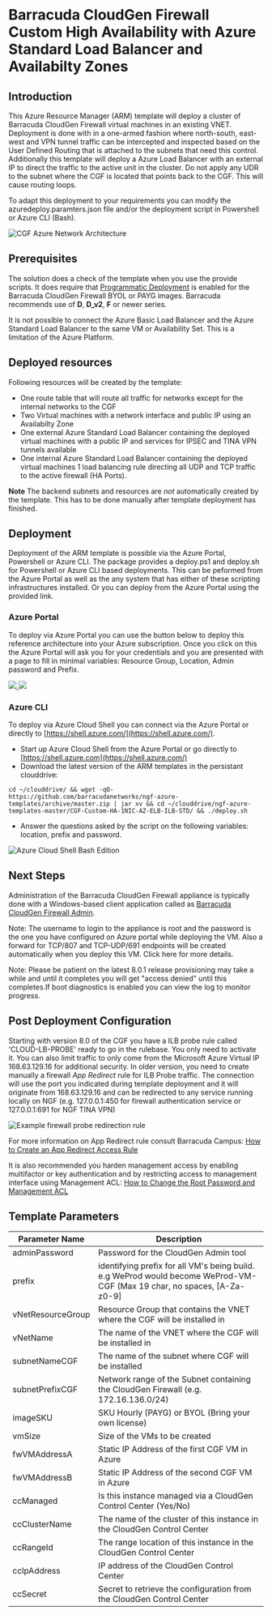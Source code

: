 # Barracuda CloudGen Firewall Custom High Availability with Azure Standard Load Balancer and Availabilty Zones

## Introduction
This Azure Resource Manager (ARM) template will deploy a cluster of Barracuda CloudGen Firewall virtual machines in an existing VNET. Deployment is done with in a one-armed fashion where north-south, east-west and VPN tunnel traffic can be intercepted and inspected based on the User Defined Routing that is attached to the subnets that need this control. Additionally this template will deploy a Azure Load Balancer with an external IP to direct the traffic to the active unit in the cluster. Do not apply any UDR to the subnet where the CGF is located that points back to the CGF. This will cause routing loops.

To adapt this deployment to your requirements you can modify the azuredeploy.paramters.json file and/or the deployment script in Powershell or Azure CLI (Bash).

![CGF Azure Network Architecture](images/cgf-ha-1nic-elb-ilb.png)

## Prerequisites
The solution does a check of the template when you use the provide scripts. It does require that [Programmatic Deployment](https://azure.microsoft.com/en-us/blog/working-with-marketplace-images-on-azure-resource-manager/) is enabled for the Barracuda CloudGen Firewall BYOL or PAYG images. Barracuda recommends use of **D**, **D_v2**, **F** or newer series. 

It is not possible to connect the Azure Basic Load Balancer and the Azure Standard Load Balancer to the same VM or Availability Set. This is a limitation of the Azure Platform.

## Deployed resources
Following resources will be created by the template:
- One route table that will route all traffic for networks except for the internal networks to the CGF
- Two Virtual machines with a network interface and public IP using an Availabilty Zone
- One external Azure Standard Load Balancer containing the deployed virtual machines with a public IP and services for IPSEC and TINA VPN tunnels available
- One internal Azure Standard Load Balancer containing the deployed virtual machines 1 load balancing rule directing all UDP and TCP traffic to the active firewall (HA Ports).

**Note** The backend subnets and resources are *not* automatically created by the template. This has to be done manually after template deployment has finished.

## Deployment

Deployment of the ARM template is possible via the Azure Portal, Powershell or Azure CLI. 
The package provides a deploy.ps1 and deploy.sh for Powershell or Azure CLI based deployments. This can be peformed from the Azure Portal as well as the any system that has either of these scripting infrastructures installed. Or you can deploy from the Azure Portal using the provided link.

### Azure Portal

To deploy via Azure Portal you can use the button below to deploy this reference architecture into your Azure subscription. Once you click on this the Azure Portal will ask you for your credentials and you are presented with a page to fill in minimal variables: Resource Group, Location, Admin password and Prefix.

<a href="https://portal.azure.com/#create/Microsoft.Template/uri/https%3A%2F%2Fraw.githubusercontent.com%2Fbarracudanetworks%2Fngf-azure-templates%2Fmaster%2Fcontrib%2FCGF-Custom-HA-1NIC-AZ-ELB-ILB-STD%2Fazuredeploy.json" target="_blank">
    <img src="http://azuredeploy.net/deploybutton.png"/>
</a>
<a href="http://armviz.io/#/?load=https%3A%2F%2Fraw.githubusercontent.com%2Fbarracudanetworks%2Fngf-azure-templates%2Fmaster%2Fcontrib%2FCGF-Custom-HA-1NIC-AZ-ELB-ILB-STD%2Fazuredeploy.json" target="_blank">
    <img src="http://armviz.io/visualizebutton.png"/>
</a>

### Azure CLI

To deploy via Azure Cloud Shell you can connect via the Azure Portal or directly to [https://shell.azure.com/](https://shell.azure.com/). 

- Start up Azure Cloud Shell from the Azure Portal or go directly to [https://shell.azure.com](https://shell.azure.com/)
- Download the latest version of the ARM templates in the persistant clouddrive:

`cd ~/clouddrive/ && wget -qO- https://github.com/barracudanetworks/ngf-azure-templates/archive/master.zip | jar xv && cd ~/clouddrive/ngf-azure-templates-master/CGF-Custom-HA-1NIC-AZ-ELB-ILB-STD/ && ./deploy.sh`

- Answer the questions asked by the script on the following variables: location, prefix and password.

![Azure Cloud Shell Bash Edition](images/azurecloudshell1.png)

## Next Steps

Administration of the Barracuda CloudGen Firewall appliance is typically done with a Windows-based client application called as [Barracuda CloudGen Firewall Admin](https://dlportal.barracudanetworks.com/#/search).

Note: The username to login to the appliance is root and the password is the one you have configured on Azure portal while deploying the VM. Also a forward for TCP/807 and TCP-UDP/691 endpoints will be created automatically when you deploy this VM. Click here for more details.

Note: Please be patient on the latest 8.0.1 release provisioning may take a while and until it completes you will get "access denied" until this completes.If boot diagnostics is enabled you can view the log to monitor progress.

## Post Deployment Configuration

Starting with version 8.0 of the CGF you have a ILB probe rule called 'CLOUD-LB-PROBE' ready to go in the rulebase. You only need to activate it. You can also limit traffic to only come from the Microsoft Azure Virtual IP 168.63.129.16 for additional security.
In older version, you need to create manually a firewall *App Redirect* rule for ILB Probe traffic. The connection will use the port you indicated during template deployment and it will originate from 168.63.129.16 and can be redirected to any service running locally on NGF (e.g. 127.0.0.1:450 for firewall authentication service or 127.0.0.1:691 for NGF TINA VPN)

![Example firewall probe redirection rule](images/ProbeFirewallRule.png)

For more information on App Redirect rule consult Barracuda Campus: [How to Create an App Redirect Access Rule](https://campus.barracuda.com/product/nextgenfirewallf/article/NGF71/FWCreateAppRedirRule/)

It is also recommended you harden management access by enabling multifactor or key authentication and by restricting access to management interface using Management ACL: [How to Change the Root Password and Management ACL](https://campus.barracuda.com/product/nextgenfirewallf/article/NGF71/ChangeRootPWandMgmtACL/)

## Template Parameters
| Parameter Name | Description
|---|---
adminPassword | Password for the CloudGen Admin tool 
prefix | identifying prefix for all VM's being build. e.g WeProd would become WeProd-VM-CGF (Max 19 char, no spaces, [A-Za-z0-9]
vNetResourceGroup | Resource Group that contains the VNET where the CGF will be installed in
vNetName | The name of the VNET where the CGF will be installed in
subnetNameCGF | The name of the subnet where CGF will be installed
subnetPrefixCGF | Network range of the Subnet containing the CloudGen Firewall (e.g. 172.16.136.0/24)
imageSKU | SKU Hourly (PAYG) or BYOL (Bring your own license)
vmSize | Size of the VMs to be created
fwVMAddressA | Static IP Address of the first CGF VM in Azure
fwVMAddressB | Static IP Address of the second CGF VM in Azure
ccManaged | Is this instance managed via a CloudGen Control Center (Yes/No)
ccClusterName | The name of the cluster of this instance in the CloudGen Control Center
ccRangeId | The range location of this instance in the CloudGen Control Center
ccIpAddress | IP address of the CloudGen Control Center
ccSecret | Secret to retrieve the configuration from the CloudGen Control Center
